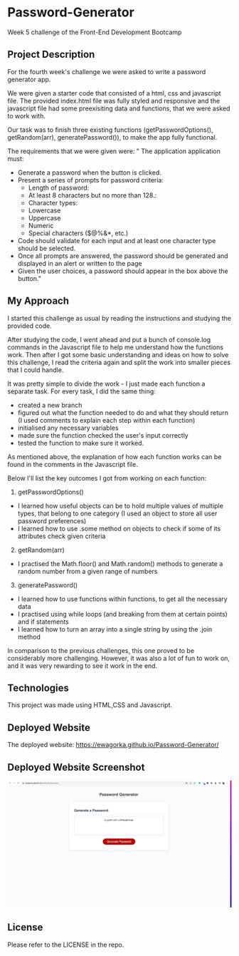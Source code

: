 # Password-Generator
Week 5 challenge of the Front-End Development Bootcamp

## Project Description
For the fourth week's challenge we were asked to write a password generator app. 

We were given a starter code that consisted of a html, css and javascript file. The provided index.html file was fully styled and responsive and the javascript file had some preexisiting data and functions, that we were asked to work with. 

Our task was to finish three existing functions (getPasswordOptions(), getRandom(arr), generatePassword()), to make the app fully functional.

The requirements that we were given were:
" The application application must:

* Generate a password when the button is clicked.
* Present a series of prompts for password criteria:
  * Length of password:
  * At least 8 characters but no more than 128.:
  * Character types:
  * Lowercase 
  * Uppercase 
  * Numeric 
  * Special characters ($@%&*, etc.)
* Code should validate for each input and at least one character type should be selected.
* Once all prompts are answered, the password should be generated and displayed in an alert or written to the page
* Given the user choices, a password should appear in the box above the button."



## My Approach
I started this challenge as usual by reading the instructions and studying the provided code.

After studying the code, I went ahead and put a bunch of console.log commands in the Javascript file to help me understand how the functions work. Then after I got some basic understanding and ideas on how to solve this challenge, I read the criteria again and split the work into smaller pieces that I could handle.

It was pretty simple to divide the work - I just made each function a separate task. For every task, I did the same thing:
* created a new branch
* figured out what the function needed to do and what they should return (I used comments to explain each step within each function)
* initialised any necessary variables
* made sure the function checked the user's input correctly
* tested the function to make sure it worked.

As mentioned above, the explanation of how each function works can be found in the comments in the Javascript file.

Below I'll list the key outcomes I got from working on each function:
1. getPasswordOptions()
* I learned how useful objects can be to hold multiple values of multiple types, that belong to one category (I used an object to store all user password preferences)
* I learned how to use .some method on objects to check if some of its attributes check given criteria
2. getRandom(arr)
* I practised the Math.floor() and Math.random() methods to generate a random number from a given range of numbers
3. generatePassword()
* I learned how to use functions within functions, to get all the necessary data
* I practised using while loops (and breaking from them at certain points) and if statements
* I learned how to turn an array into a single string by using the .join method

In comparison to the previous challenges, this one proved to be considerably more challenging. However, it was also a lot of fun to work on, and it was very rewarding to see it work in the end. 



## Technologies
This project was made using HTML,CSS and Javascript.

## Deployed Website
The deployed website: https://ewagorka.github.io/Password-Generator/


## Deployed Website Screenshot
![Deployed Website Screenshot](assets/css/images/deployedWebsite.png "Deployed Website Screenshot")

## License
Please refer to the LICENSE in the repo.